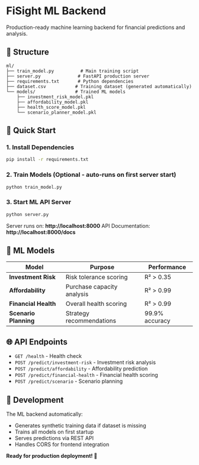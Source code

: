 # FiSight ML Backend

Production-ready machine learning backend for financial predictions and analysis.

## 📁 Structure

```
ml/
├── train_model.py          # Main training script
├── server.py              # FastAPI production server
├── requirements.txt       # Python dependencies
├── dataset.csv           # Training dataset (generated automatically)
└── models/               # Trained ML models
    ├── investment_risk_model.pkl
    ├── affordability_model.pkl
    ├── health_score_model.pkl
    └── scenario_planner_model.pkl
```

## 🚀 Quick Start

### 1. Install Dependencies
```bash
pip install -r requirements.txt
```

### 2. Train Models (Optional - auto-runs on first server start)
```bash
python train_model.py
```

### 3. Start ML API Server
```bash
python server.py
```

Server runs on: **http://localhost:8000**
API Documentation: **http://localhost:8000/docs**

## 🧠 ML Models

| Model | Purpose | Performance |
|-------|---------|-------------|
| **Investment Risk** | Risk tolerance scoring | R² > 0.35 |
| **Affordability** | Purchase capacity analysis | R² > 0.99 |
| **Financial Health** | Overall health scoring | R² > 0.99 |
| **Scenario Planning** | Strategy recommendations | 99.9% accuracy |

## 🌐 API Endpoints

- `GET /health` - Health check
- `POST /predict/investment-risk` - Investment risk analysis
- `POST /predict/affordability` - Affordability prediction
- `POST /predict/financial-health` - Financial health scoring
- `POST /predict/scenario` - Scenario planning

## 🔧 Development

The ML backend automatically:
- Generates synthetic training data if dataset is missing
- Trains all models on first startup
- Serves predictions via REST API
- Handles CORS for frontend integration

**Ready for production deployment! 🚀**
